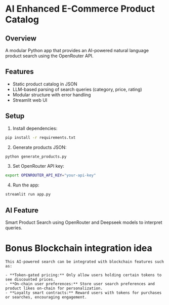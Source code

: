 # AI Enhanced E-Commerce Product Catalog

## Overview
A modular Python app that provides an AI-powered natural language product search using the OpenRouter API.

## Features
- Static product catalog in JSON
- LLM-based parsing of search queries (category, price, rating)
- Modular structure with error handling
- Streamlit web UI

## Setup
1. Install dependencies:
```bash
pip install -r requirements.txt
```

2. Generate products JSON:
```bash
python generate_products.py
```

3. Set OpenRouter API key:
```bash
export OPENROUTER_API_KEY="your-api-key"
```

4. Run the app:
```bash
streamlit run app.py
```

## AI Feature
Smart Product Search using OpenRouter and Deepseek models to interpret queries.

# Bonus Blockchain integration idea

    This AI-powered search can be integrated with blockchain features such as:

    - **Token-gated pricing:** Only allow users holding certain tokens to see discounted prices.
    - **On-chain user preferences:** Store user search preferences and product likes on-chain for personalization.
    - **Loyalty smart contracts:** Reward users with tokens for purchases or searches, encouraging engagement.
